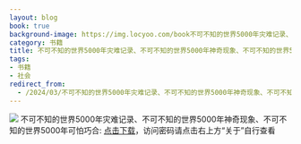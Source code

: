 ```yaml
---
layout: blog
book: true
background-image: https://img.locyoo.com/book不可不知的世界5000年灾难记录、不可不知的世界5000年神奇现象、不可不知的世界5000年可怕巧合.jpg
category: 书籍
title: 不可不知的世界5000年灾难记录、不可不知的世界5000年神奇现象、不可不知的世界5000年可怕巧合
tags:
- 书籍
- 社会
redirect_from:
  - /2024/03/不可不知的世界5000年灾难记录、不可不知的世界5000年神奇现象、不可不知的世界5000年可怕巧合/
---
```

![](https://img.locyoo.com/book不可不知的世界5000年灾难记录、不可不知的世界5000年神奇现象、不可不知的世界5000年可怕巧合.jpg)
不可不知的世界5000年灾难记录、不可不知的世界5000年神奇现象、不可不知的世界5000年可怕巧合: <a name = "ref1" href="https://url18.ctfile.com/f/50983618-1418300213-594447?p=3619">点击下载</a>，访问密码请点击右上方“关于”自行查看